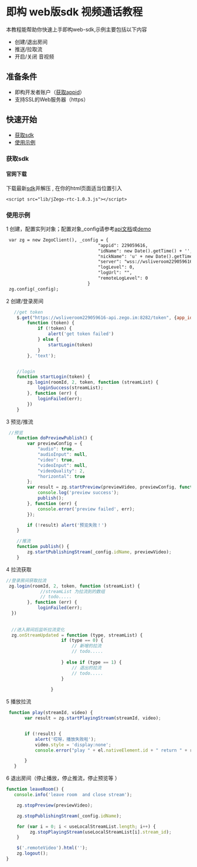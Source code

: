 # 即构 web版sdk 视频通话教程
 本教程能帮助你快速上手即构web-sdk,示例主要包括以下内容
 
 - 创建/退出房间
 - 推送/拉取流
 - 开启/关闭 音视频
 
 
 ## 准备条件
 - 即构开发者账户（[获取appid](https://www.zego.im)）
 - 支持SSL的Web服务器（https）
 
 
 ## 快速开始
 
 - [获取sdk](#getsdk)
 - [使用示例](#demoStep)
 
 
 ### <a id="getsdk">获取sdk</a>
 #### 官网下载
  下载最新[sdk](https://storage.zego.im/downloads/jZego-rtc-SDK.zip)并解压
 , 在你的html页面适当位置引入
 
 `` <script src="lib/jZego-rtc-1.0.3.js"></script>
 ``
 
 ### <a id="demoStep">使用示例</a>
 
 1 创建，配置实列对象；配置对象_config请参考[api文档](https://www.zego.im/html/document/#Live_Room/API_Instructions:web)或[demo](https://zegodev.github.io/webrtcDemo-js/)
 ```html
  var zg = new ZegoClient(), _config = {
                                    "appid": 229059616,
                                    "idName": new Date().getTime() + '',
                                    "nickName": 'u' + new Date().getTime(),
                                    "server": "wss://wsliveroom229059616-api.zego.im:8282/ws",
                                    "logLevel": 0,
                                    "logUrl": "",
                                    "remoteLogLevel": 0
                                }
  zg.config(_config);
```
 
 2 创建/登录房间
 ```js
    //get token
     $.get("https://wsliveroom229059616-api.zego.im:8282/token", {app_id: _config.appid, id_name: _config.idName},
         function (token) {
             if (!token) {
                 alert('get token failed')
             } else {
                 startLogin(token)
             }
         }, 'text');
 
 
     //login
     function startLogin(token) {
         zg.login(roomId, 2, token, function (streamList) {
             loginSuccess(streamList);
         }, function (err) {
             loginFailed(err);
         })
     }

```

 3  预览/推流
```js
 //预览
    function doPreviewPublish() {
        var previewConfig = {
            "audio": true,
            "audioInput": null,
            "video": true,
            "videoInput": null,
            "videoQuality": 2,
            "horizontal": true
        };
        var result = zg.startPreview(previewVideo, previewConfig, function () {
            console.log('preview success');
            publish();
        }, function (err) {
            console.error('preview failed', err);
        });

        if (!result) alert('预览失败！')
    }

    //推流
    function publish() {
        zg.startPublishingStream(_config.idName, previewVideo);
    }
```


 4 拉流获取 
 ```js
 //登录房间获取拉流
  zg.login(roomId, 2, token, function (streamList) {
              //streamList 为拉流到的数组
              // todo.....
         }, function (err) {
             loginFailed(err);
   })
   
   
   //进入房间后监听拉流变化  
   zg.onStreamUpdated = function (type, streamList) {
                      if (type == 0) {
                          // 新增的拉流
                          // todo.....
      
                      } else if (type == 1) { 
                          // 退出的拉流
                          // todo.....
                      }
      
                  }


```
 
 5 播放拉流 
 ```js
  function play(streamId, video) {
        var result = zg.startPlayingStream(streamId, video);


        if (!result) {
            alert('哎呀，播放失败啦');
            video.style = 'display:none';
            console.error("play " + el.nativeElement.id + " return " + result);

        }
    }
```

6 退出房间（停止播放，停止推流，停止预览等 ）
```js
function leaveRoom() {
   console.info('leave room  and close stream');

    zg.stopPreview(previewVideo);

    zg.stopPublishingStream(_config.idName);

    for (var i = 0; i < useLocalStreamList.length; i++) {
         zg.stopPlayingStream(useLocalStreamList[i].stream_id);
    }

    $('.remoteVideo').html('');
    zg.logout();
}
```
 
 
 